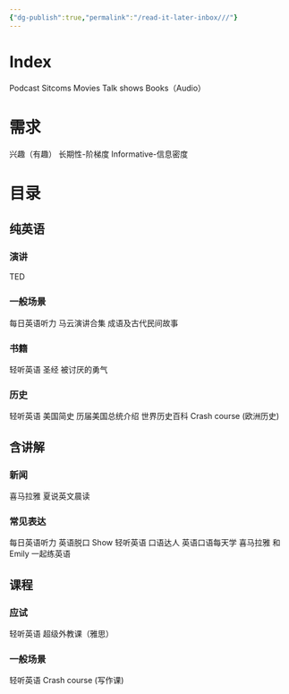 ```yaml
---
{"dg-publish":true,"permalink":"/read-it-later-inbox///"}
---
```


# Index
Podcast 
Sitcoms 
Movies 
Talk shows 
Books（Audio）

# 需求
兴趣（有趣）
长期性-阶梯度
Informative-信息密度

# 目录
## 纯英语
### 演讲
TED
### 一般场景
每日英语听力
	马云演讲合集
	成语及古代民间故事
### 书籍
轻听英语
	圣经
	被讨厌的勇气
### 历史
轻听英语
	美国简史
	历届美国总统介绍
	世界历史百科
	Crash course (欧洲历史)


## 含讲解
### 新闻
喜马拉雅
	夏说英文晨读

### 常见表达
每日英语听力
	英语脱口 Show
轻听英语
	口语达人
	英语口语每天学
喜马拉雅
	和 Emily 一起练英语


## 课程
### 应试
轻听英语
	超级外教课（雅思）
### 一般场景
轻听英语
	Crash course (写作课)
	